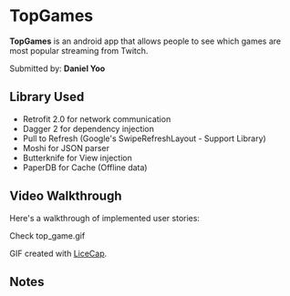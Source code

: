 # TopGames

**TopGames** is an android app that allows people to see which games are most popular streaming from Twitch.

Submitted by: **Daniel Yoo**

## Library Used

* Retrofit 2.0 for network communication
* Dagger 2 for dependency injection
* Pull to Refresh (Google's SwipeRefreshLayout - Support Library)
* Moshi for JSON parser
* Butterknife for View injection
* PaperDB for Cache (Offline data)

## Video Walkthrough 

Here's a walkthrough of implemented user stories:

Check top_game.gif

GIF created with [LiceCap](http://www.cockos.com/licecap/).

## Notes


